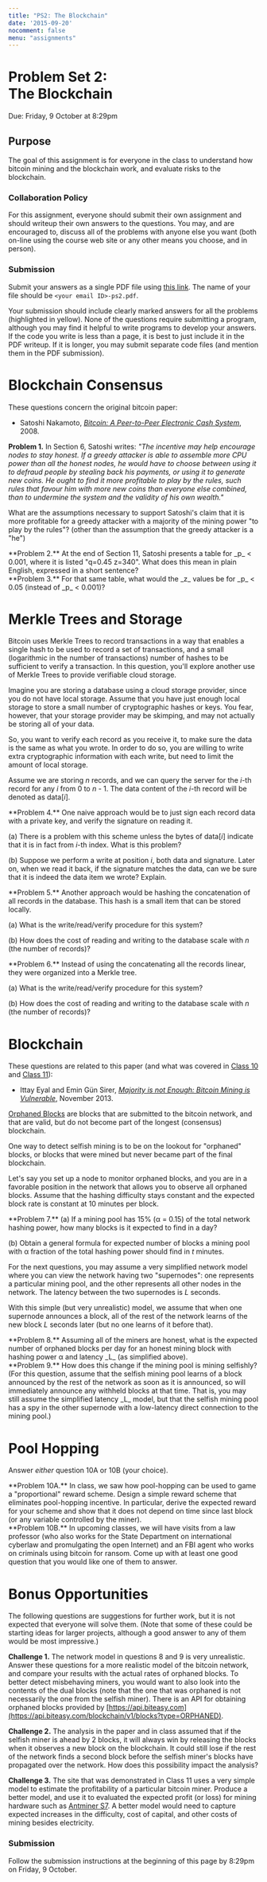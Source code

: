 ```yaml
---
title: "PS2: The Blockchain"
date: '2015-09-20'
nocomment: false
menu: "assignments" 
---
```


# Problem Set 2:<br> The Blockchain

   <div class="due">
Due: Friday, 9 October at 8:29pm
   </div>

## Purpose

The goal of this assignment is for everyone in the class to understand
how bitcoin mining and the blockchain work, and evaluate risks to the blockchain.

<!--more-->

### Collaboration Policy

For this assignment, everyone should submit their own assignment and
should writeup their own answers to the questions.  You may, and are
encouraged to, discuss all of the problems with anyone else you want
(both on-line using the course web site or any other means you choose,
and in person).  

### Submission

Submit your answers as a single PDF file using [this
link](https://www.dropbox.com/request/oar0AQeg4SJRNtdHbcSS).  The name
of your file should be `<your email ID>-ps2.pdf`.

Your submission should include clearly marked answers for all the
problems (highlighted in yellow).  None of the questions require
submitting a program, although you may find it helpful to write programs
to develop your answers.  If the code you write is less than a page, it
is best to just include it in the PDF writeup.  If it is longer, you may
submit separate code files (and mention them in the PDF submission).

# Blockchain Consensus

These questions concern the original bitcoin paper:

- Satoshi Nakamoto, [_Bitcoin: A Peer-to-Peer Electronic Cash
System_](https://bitcoin.org/bitcoin.pdf), 2008. 

   <div class="problem">
**Problem 1.** In Section 6, Satoshi writes:
_"The incentive may help encourage nodes to stay honest. If a greedy
attacker is able to assemble more CPU power than all the honest nodes,
he would have to choose between using it to defraud people by stealing
back his payments, or using it to generate new coins. He ought to find
it more profitable to play by the rules, such rules that favour him with
more new coins than everyone else combined, than to undermine the system
and the validity of his own wealth."_  

What are the assumptions necessary to support Satoshi's claim that it is
more profitable for a greedy attacker with a majority of the mining
power "to play by the rules"? (other than the assumption that the greedy
attacker is a "he")</div>

   <div class="problem"> **Problem 2.** 
    At the end of Section 11, Satoshi presents a table for <span class="math">_p_</span> < 0.001,
    where it is listed "q=0.45 z=340". What does this mean in plain
    English, expressed in a short sentence? 
    </div>

   <div class="problem">**Problem 3.** For that same table, what would
the <span class="math">_z_</span> values be for <span class="math">_p_</span> < 0.05 (instead of _p_ < 0.001)?
   </div>


# Merkle Trees and Storage

Bitcoin uses Merkle Trees to record transactions in a way that enables a
single hash to be used to record a set of transactions, and a small
(logarithmic in the number of transactions) number of hashes to be
sufficient to verify a transaction.  In this question, you'll explore
another use of Merkle Trees to provide verifiable cloud storage.

Imagine you are storing a database using a cloud storage provider, since
you do not have local storage. Assume that you have just enough local
storage to store a small number of cryptographic hashes or keys. You
fear, however, that your storage provider may be skimping, and may not
actually be storing all of your data.

So, you want to verify each record as you receive it, to make sure the
data is the same as what you wrote.  In order to do so, you are willing
to write extra cryptographic information with each write, but need to
limit the amount of local storage.

Assume we are storing <span class="math">_n_</span> records, and we can
query the server for the <span class="math">_i_</span>-th record for any <span class="math">_i_</span> from 0 to <span class="math">_n_ - 1</span>. The
data content of the <span class="math">_i_</span>-th record will be denoted as <span
class="math">data[_i_]</span>.

   <div class="problem"> **Problem 4.** One naive approach would be to
just sign each record data with a private key, and verify the signature
on reading it. 

   (a) There is a problem with this scheme unless the bytes of <span class="math">data[_i_]</span> indicate that it is in fact from <span class="math">_i_</span>-th index. What is this problem?

   (b) Suppose we perform a write at position <span class="math">_i_</span>, both data and signature. Later on, when we read it back, if the signature matches the data, can we be sure that it is indeed the data item we wrote?
  Explain.
</div>

   <div class="problem">**Problem 5.** Another approach would be hashing
  the concatenation of all records in the database. This hash is a small
  item that can be stored locally. 

  (a) What is the write/read/verify procedure for this system?  

  (b) How does the cost of reading and writing to the database scale with <span class="math">_n_</span> (the number of records)?
  </div>

  <div class="problem">**Problem 6.** Instead of using the concatenating all the records linear, they were organized into a Merkle tree.

   (a) What is the write/read/verify procedure for this system?  

  (b) How does the cost of reading and writing to the database scale with _n_ (the number of records)?
    </div>

# Blockchain 

These questions are related to this paper (and what was covered in [Class 10](/classes/class10) and [Class 11](/classes/class11)):

- Ittay Eyal and Emin G&uuml;n Sirer, [_Majority is not Enough: Bitcoin
  Mining is Vulnerable_](http://arxiv.org/pdf/1311.0243v5.pdf), November
  2013.

[Orphaned Blocks](https://blockchain.info/orphaned-blocks) are blocks
that are submitted to the bitcoin network, and that are valid, but do
not become part of the longest (consensus) blockchain.

One way to detect selfish mining is to be on the lookout for "orphaned"
blocks, or blocks that were mined but never became part of the final
blockchain. 

Let's say you set up a node to monitor orphaned blocks, and you are in a
favorable position in the network that allows you to observe all
orphaned blocks.  Assume that the hashing difficulty stays constant and
the expected block rate is constant at 10 minutes per block.

   <div class="problem"> **Problem 7.**  
  (a) If a mining pool has 15% (<span class="math">&alpha;</span> = 0.15) of the
  total network hashing power, how many blocks is it expected to find in
  a day? 

  (b) Obtain a general formula for expected number of blocks a mining pool with <span class="math">&alpha;</span> fraction of the total hashing power should find in <span class="math">_t_</span> minutes.
  </div>

For the next questions, you may assume a very simplified network model
where you can view the network having two "supernodes": one represents a
particular mining pool, and the other represents all other nodes in the
network.  The latency between the two supernodes is <span class="math">_L_</span> seconds.

With this simple (but very unrealistic) model, we assume that when one
supernode announces a block, all of the rest of the network learns of
the new block <span class="math">_L_</span> seconds later (but no one
learns of it before that).

  <div class="problem"> **Problem 8.** Assuming all of the miners are
  honest, what is the expected number of orphaned blocks per day for an honest
  mining block with hashing power <span class="math">&alpha;</span> and latency <span class="math">_L_</span> (as simplified
  above).
  </div>

  <div class="problem"> **Problem 9.** How does this change if the
  mining pool is mining selfishly?  (For this question, assume that the
  selfish mining pool learns of a block announced by the rest of the
  network as soon as it is announced, so will immediately announce any
  withheld blocks at that time.  That is, you may still assume the
  simplified latency <span class="math">_L_</span> model, but that the selfish mining pool has a
  spy in the other supernode with a low-latency direct connection to the
  mining pool.)
  </div>

# Pool Hopping

Answer _either_ question 10A or 10B (your choice).

   <div class="problem"> **Problem 10A.** In class, we saw how pool-hopping
can be used to game a "proportional" reward scheme. Design a simple
reward scheme that eliminates pool-hopping incentive. In particular,
derive the expected reward for your scheme and show that it does not
depend on time since last block (or any variable controlled by the
miner).  </div>

   <div class="problem"> **Problem 10B.** In upcoming classes, we will
   have visits from a law professor (who also works for the State
   Department on international cyberlaw and promulgating the open
   Internet) and an FBI agent who works on criminals using bitcoin for
   ransom.  Come up with at least one good question that you would like
   one of them to answer.
   </div>


# Bonus Opportunities

The following questions are suggestions for further work, but it is not
expected that everyone will solve them.  (Note that some of these could
be starting ideas for larger projects, although a good answer to any of
them would be most impressive.)

**Challenge 1.** The network model in questions 8 and 9 is very
  unrealistic.  Answer these questions for a more realistic model of the
  bitcoin network, and compare your results with the actual rates of
  orphaned blocks.  To better detect misbehaving miners, you would want
  to also look into the contents of the dual blocks (note that the one
  that was orphaned is not necessarily the one from the selfish miner).
  There is an API for obtaining orphaned blocks provided by
  [https://api.biteasy.com](https://api.biteasy.com/blockchain/v1/blocks?type=ORPHANED).

**Challenge 2.** The analysis in the paper and in class assumed that if
   the selfish miner is ahead by 2 blocks, it will always win by
   releasing the blocks when it observes a new block on the blockchain.
   It could still lose if the rest of the network finds a second block
   before the selfish miner's blocks have propagated over the network.
   How does this possibility impact the analysis?

**Challenge 3.** The site that was demonstrated in Class 11 uses a very
  simple model to estimate the profitability of a particular bitcoin
  miner.  Produce a better model, and use it to evaluated the expected
  profit (or loss) for mining hardware such as [Antminer
  S7](https://bitmaintech.com/product.htm).  A better model would need
  to capture expected increases in the difficulty, cost of capital, and
  other costs of mining besides electricity.



### Submission

Follow the submission instructions at the beginning of this page by
8:29pm on Friday, 9 October.

